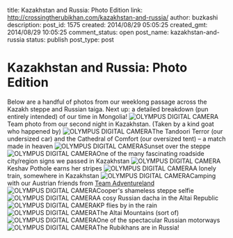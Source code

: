 title: Kazakhstan and Russia: Photo Edition
link: http://crossingtherubikhan.com/kazakhstan-and-russia/
author: buzkashi
description: 
post_id: 1575
created: 2014/08/29 05:05:25
created_gmt: 2014/08/29 10:05:25
comment_status: open
post_name: kazakhstan-and-russia
status: publish
post_type: post

# Kazakhstan and Russia: Photo Edition

Below are a handful of photos from our weeklong passage across the Kazakh steppe and Russian taiga. Next up: a detailed breakdown (pun entirely intended) of our time in Mongolia! ![OLYMPUS DIGITAL CAMERA](/wp-content/uploads/2014/08/P8171570.jpg)Team photo from our second night in Kazakhstan. (Taken by a kind goat who happened by) ![OLYMPUS DIGITAL CAMERA](http://crossingtherubikhan.com/wp-content/uploads/2014/08/P8171565.jpg)The Tandoori Terror (our undersized car) and the Cathedral of Comfort (our oversized tent) – a match made in heaven ![OLYMPUS DIGITAL CAMERA](http://crossingtherubikhan.com/wp-content/uploads/2014/08/P8171576.jpg)Sunset over the steppe ![OLYMPUS DIGITAL CAMERA](http://crossingtherubikhan.com/wp-content/uploads/2014/08/P8171545.jpg)One of the many fascinating roadside city/region signs we passed in Kazakhstan ![OLYMPUS DIGITAL CAMERA](http://crossingtherubikhan.com/wp-content/uploads/2014/08/P8181591.jpg)Keshav Pothole earns her stripes ![OLYMPUS DIGITAL CAMERA](http://crossingtherubikhan.com/wp-content/uploads/2014/08/P8181610.jpg)A lonely train, somewhere in Kazakhstan ![OLYMPUS DIGITAL CAMERA](http://crossingtherubikhan.com/wp-content/uploads/2014/08/P8181624.jpg)Camping with our Austrian friends from [Team Adventureland](http://adventureland-mongolia.blogspot.com/) ![OLYMPUS DIGITAL CAMERA](http://crossingtherubikhan.com/wp-content/uploads/2014/08/P8181602.jpg)Cooper's shameless steppe selfie ![OLYMPUS DIGITAL CAMERA](http://crossingtherubikhan.com/wp-content/uploads/2014/08/P8201631.jpg)A cosy Russian dacha in the Altai Republic ![OLYMPUS DIGITAL CAMERA](http://crossingtherubikhan.com/wp-content/uploads/2014/08/P8201644.jpg)KP flies by in the rain ![OLYMPUS DIGITAL CAMERA](http://crossingtherubikhan.com/wp-content/uploads/2014/08/P8211674.jpg)The Altai Mountains (sort of) ![OLYMPUS DIGITAL CAMERA](http://crossingtherubikhan.com/wp-content/uploads/2014/08/P8211664.jpg)One of the spectacular Russian motorways ![OLYMPUS DIGITAL CAMERA](http://crossingtherubikhan.com/wp-content/uploads/2014/08/P8211656.jpg)The Rubikhans are in Russia!